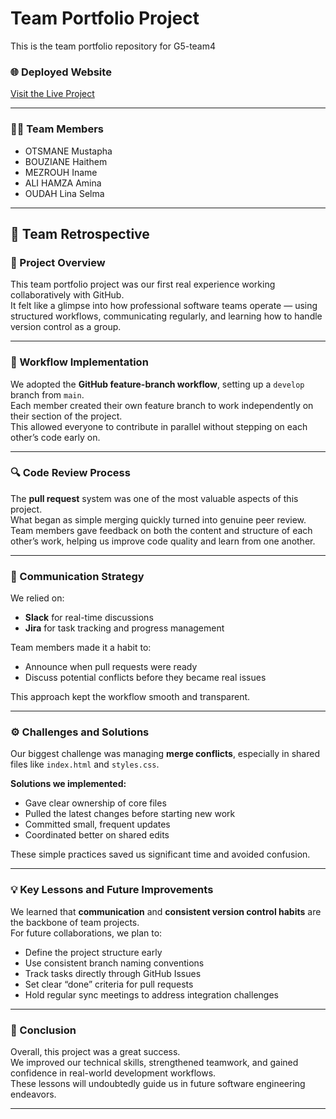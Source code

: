# Team Portfolio Project
This is the team portfolio repository for G5-team4

### 🌐 Deployed Website  
[Visit the Live Project]([https://your-deployed-site-link.com](https://mustafaots.github.io/G5-team4-portfolio-project/))

---

### 👨‍💻 Team Members
- OTSMANE Mustapha
- BOUZIANE Haithem
- MEZROUH Iname
- ALI HAMZA Amina
- OUDAH Lina Selma

---

## 🧩 Team Retrospective

### 📘 Project Overview
This team portfolio project was our first real experience working collaboratively with GitHub.  
It felt like a glimpse into how professional software teams operate — using structured workflows, communicating regularly, and learning how to handle version control as a group.

---

### 🔧 Workflow Implementation
We adopted the **GitHub feature-branch workflow**, setting up a `develop` branch from `main`.  
Each member created their own feature branch to work independently on their section of the project.  
This allowed everyone to contribute in parallel without stepping on each other’s code early on.

---

### 🔍 Code Review Process
The **pull request** system was one of the most valuable aspects of this project.  
What began as simple merging quickly turned into genuine peer review.  
Team members gave feedback on both the content and structure of each other’s work, helping us improve code quality and learn from one another.

---

### 💬 Communication Strategy
We relied on:
- **Slack** for real-time discussions  
- **Jira** for task tracking and progress management  

Team members made it a habit to:
- Announce when pull requests were ready  
- Discuss potential conflicts before they became real issues  

This approach kept the workflow smooth and transparent.

---

### ⚙️ Challenges and Solutions
Our biggest challenge was managing **merge conflicts**, especially in shared files like `index.html` and `styles.css`.

**Solutions we implemented:**
- Gave clear ownership of core files  
- Pulled the latest changes before starting new work  
- Committed small, frequent updates  
- Coordinated better on shared edits  

These simple practices saved us significant time and avoided confusion.

---

### 💡 Key Lessons and Future Improvements
We learned that **communication** and **consistent version control habits** are the backbone of team projects.  
For future collaborations, we plan to:
- Define the project structure early  
- Use consistent branch naming conventions  
- Track tasks directly through GitHub Issues  
- Set clear “done” criteria for pull requests  
- Hold regular sync meetings to address integration challenges  

---

### 🏁 Conclusion
Overall, this project was a great success.  
We improved our technical skills, strengthened teamwork, and gained confidence in real-world development workflows.  
These lessons will undoubtedly guide us in future software engineering endeavors.

---
